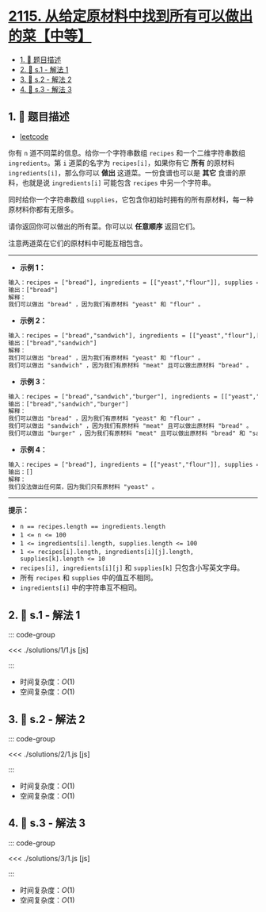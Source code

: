 # [2115. 从给定原材料中找到所有可以做出的菜【中等】](https://github.com/tnotesjs/TNotes.leetcode/tree/main/notes/2115.%20%E4%BB%8E%E7%BB%99%E5%AE%9A%E5%8E%9F%E6%9D%90%E6%96%99%E4%B8%AD%E6%89%BE%E5%88%B0%E6%89%80%E6%9C%89%E5%8F%AF%E4%BB%A5%E5%81%9A%E5%87%BA%E7%9A%84%E8%8F%9C%E3%80%90%E4%B8%AD%E7%AD%89%E3%80%91)

<!-- region:toc -->

- [1. 📝 题目描述](#1--题目描述)
- [2. 🎯 s.1 - 解法 1](#2--s1---解法-1)
- [3. 🎯 s.2 - 解法 2](#3--s2---解法-2)
- [4. 🎯 s.3 - 解法 3](#4--s3---解法-3)

<!-- endregion:toc -->

## 1. 📝 题目描述

- [leetcode](https://leetcode.cn/problems/find-all-possible-recipes-from-given-supplies/)

你有 `n` 道不同菜的信息。给你一个字符串数组 `recipes` 和一个二维字符串数组 `ingredients`。第 `i` 道菜的名字为 `recipes[i]`，如果你有它 **所有** 的原材料 `ingredients[i]`，那么你可以 **做出** 这道菜。一份食谱也可以是 **其它** 食谱的原料，也就是说 `ingredients[i]` 可能包含 `recipes` 中另一个字符串。

同时给你一个字符串数组 `supplies`，它包含你初始时拥有的所有原材料，每一种原材料你都有无限多。

请你返回你可以做出的所有菜。你可以以 **任意顺序** 返回它们。

注意两道菜在它们的原材料中可能互相包含。

---

- **示例 1：**

```txt
输入：recipes = ["bread"], ingredients = [["yeast","flour"]], supplies = ["yeast","flour","corn"]
输出：["bread"]
解释：
我们可以做出 "bread" ，因为我们有原材料 "yeast" 和 "flour" 。
```

- **示例 2：**

```txt
输入：recipes = ["bread","sandwich"], ingredients = [["yeast","flour"],["bread","meat"]], supplies = ["yeast","flour","meat"]
输出：["bread","sandwich"]
解释：
我们可以做出 "bread" ，因为我们有原材料 "yeast" 和 "flour" 。
我们可以做出 "sandwich" ，因为我们有原材料 "meat" 且可以做出原材料 "bread" 。
```

- **示例 3：**

```txt
输入：recipes = ["bread","sandwich","burger"], ingredients = [["yeast","flour"],["bread","meat"],["sandwich","meat","bread"]], supplies = ["yeast","flour","meat"]
输出：["bread","sandwich","burger"]
解释：
我们可以做出 "bread" ，因为我们有原材料 "yeast" 和 "flour" 。
我们可以做出 "sandwich" ，因为我们有原材料 "meat" 且可以做出原材料 "bread" 。
我们可以做出 "burger" ，因为我们有原材料 "meat" 且可以做出原材料 "bread" 和 "sandwich" 。
```

- **示例 4：**

```txt
输入：recipes = ["bread"], ingredients = [["yeast","flour"]], supplies = ["yeast"]
输出：[]
解释：
我们没法做出任何菜，因为我们只有原材料 "yeast" 。
```

---

**提示：**

- `n == recipes.length == ingredients.length`
- `1 <= n <= 100`
- `1 <= ingredients[i].length, supplies.length <= 100`
- `1 <= recipes[i].length, ingredients[i][j].length, supplies[k].length <= 10`
- `recipes[i], ingredients[i][j]` 和 `supplies[k]` 只包含小写英文字母。
- 所有 `recipes` 和 `supplies` 中的值互不相同。
- `ingredients[i]` 中的字符串互不相同。

## 2. 🎯 s.1 - 解法 1

::: code-group

<<< ./solutions/1/1.js [js]

:::

- 时间复杂度：$O(1)$
- 空间复杂度：$O(1)$

## 3. 🎯 s.2 - 解法 2

::: code-group

<<< ./solutions/2/1.js [js]

:::

- 时间复杂度：$O(1)$
- 空间复杂度：$O(1)$

## 4. 🎯 s.3 - 解法 3

::: code-group

<<< ./solutions/3/1.js [js]

:::

- 时间复杂度：$O(1)$
- 空间复杂度：$O(1)$
